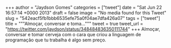 
+++
author = "Jaydson Gomes"
categories = ["tweet"]
date = "Sat Jun 22 16:57:14 +0000 2013"
draft = false
image = "No media found for this Tweet"
slug = "542eacf5fb1bbb6535efe75a0f04ae7dfa426a07"
tags = ["tweet"]
title = """Almoçar, conversar e toma..."""
tweet = true
tweet_url = "https://twitter.com/jaydson/status/348484836350111744"
+++
Almoçar, conversar e tomar cerveja com o cara que criou a linguagem de programação que tu trabalha é algo sem preço.
